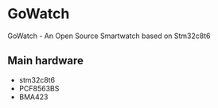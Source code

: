 # GoWatch
GoWatch - An Open Source Smartwatch based on Stm32c8t6

## Main hardware
* stm32c8t6
* PCF8563BS
* BMA423